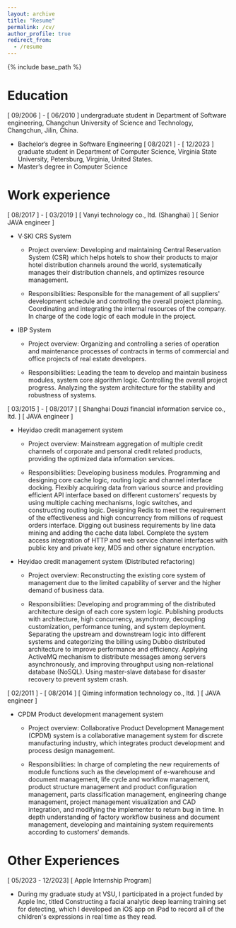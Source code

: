 ```yaml
---
layout: archive
title: "Resume"
permalink: /cv/
author_profile: true
redirect_from:
  - /resume
---
```


{% include base_path %}

Education
======
[ 09/2006 ] - [ 06/2010 ]
undergraduate student in Department of Software engineering, 
Changchun University of Science and Technology, 
Changchun, Jilin, China. 
* Bachelor’s degree in Software Engineering
[ 08/2021 ] - [ 12/2023 ]
graduate student in Department of Computer Science, 
Virginia State University, 
Petersburg, Virginia, United States. 
* Master’s degree in Computer Science

Work experience
======
[ 08/2017 ] - [ 03/2019 ]
[ Vanyi technology co., ltd. (Shanghai) ] 
[ Senior JAVA engineer ]
* V·SKI CRS System

  * Project overview:	Developing and maintaining Central Reservation System (CSR) which helps hotels to show their products to major hotel distribution channels around the world, systematically manages their distribution channels, and optimizes resource management.

  * Responsibilities:	Responsible for the management of all suppliers' development schedule and controlling the overall project planning. Coordinating and integrating the internal resources of the company. In charge of the code logic of each module in the project.

* IBP System

  * Project overview:	Organizing and controlling a series of operation and maintenance processes of contracts in terms of commercial and office projects of real estate developers.

  * Responsibilities:	Leading the team to develop and maintain business modules, system core algorithm logic. Controlling the overall project progress. Analyzing the system architecture for the stability and robustness of systems.


[ 03/2015 ] - [ 08/2017 ]
[ Shanghai Douzi financial information service co., ltd. ] 
[ JAVA engineer ]
* Heyidao credit management system

  * Project overview:	Mainstream aggregation of multiple credit channels of corporate and personal credit related products, providing the optimized data information services.

  * Responsibilities:	Developing business modules. Programming and designing core cache logic, routing logic and channel interface docking. Flexibly acquiring data from various source and providing efficient API interface based on different customers’ requests by using multiple caching mechanisms, logic switches, and constructing routing logic. Designing Redis to meet the requirement of the effectiveness and high concurrency from millions of request orders interface. Digging out business requirements by line data mining and adding the cache data label. Complete the system access integration of HTTP and web service channel interfaces with public key and private key, MD5 and other signature encryption.

* Heyidao credit management system (Distributed refactoring)

  * Project overview:	Reconstructing the existing core system of management due to the limited capability of server and the higher demand of business data.

  * Responsibilities:	Developing and programming of the distributed architecture design of each core system logic. Publishing products with architecture, high concurrency, asynchrony, decoupling customization, performance tuning, and system deployment. Separating the upstream and downstream logic into different systems and categorizing the billing using Dubbo distributed architecture to improve performance and efficiency. Applying ActiveMQ mechanism to distribute messages among servers asynchronously, and improving throughput using non-relational database (NoSQL). Using master-slave database for disaster recovery to prevent system crash.


[ 02/2011 ] - [ 08/2014 ]
[ Qiming information technology co., ltd. ] 
[ JAVA engineer ]
* CPDM Product development management system

  * Project overview:	Collaborative Product Development Management (CPDM) system is a collaborative management system for discrete manufacturing industry, which integrates product development and process design management.

  * Responsibilities:	In charge of completing the new requirements of module functions such as the development of e-warehouse and document management, life cycle and workflow management, product structure management and product configuration management, parts classification management, engineering change management, project management visualization and CAD integration, and modifying the implementer to return bug in time. In depth understanding of factory workflow business and document management, developing and maintaining system requirements according to customers’ demands.

Other Experiences
======
[ 05/2023 - 12/2023]
[ Apple Internship Program]
* During my graduate study at VSU, I participated in a project funded by Apple Inc, titled Constructing a facial analytic deep learning training set for detecting, which I developed an iOS app on iPad to record all of the children's expressions in real time as they read.
